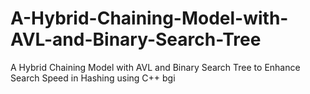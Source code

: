 # A-Hybrid-Chaining-Model-with-AVL-and-Binary-Search-Tree
A Hybrid Chaining Model with AVL and Binary Search Tree to  Enhance Search Speed in Hashing using C++ bgi
